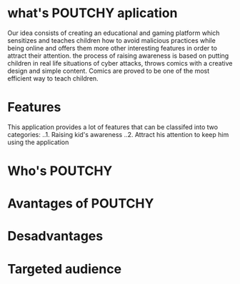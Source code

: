 # what's POUTCHY aplication 
Our idea consists of creating an educational and gaming platform  which sensitizes and teaches children how to avoid malicious practices while being online and offers them more other interesting  features in order to attract their attention. the process of raising awareness is based on putting children in real life situations of cyber attacks, throws comics with a creative design and simple content. Comics are proved to be one of the most efficient way to teach children.

# Features
This application provides a lot of features that can be classifed into two categories:
..1. Raising kid's awareness
..2. Attract his attention to keep him using the application
# Who's POUTCHY 
# Avantages of POUTCHY
# Desadvantages

# Targeted audience



